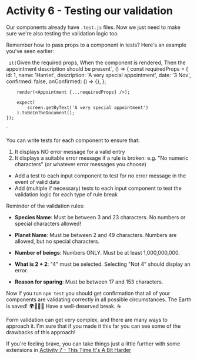 # Activity 6 - Testing our validation

Our components already have `.test.js` files. Now we just need to make sure we're also testing the validation logic too.

Remember how to pass props to a component in tests? Here's an example you've seen earlier:

`
	it(`Given the required props,
		When the component is rendered,
		Then the appointment description should be present`, () => {
		const requiredProps = {
		id: 1,
		name: 'Harriet',
		description: 'A very special appointment',
		date: '3 Nov',
		confirmed: false,
		onConfirmed: () => {},
		};

    	render(<Appointment {...requiredProps} />);

    	expect(
    		screen.getByText('A very special appointment')
    	).toBeInTheDocument();
    });
`

You can write tests for each component to ensure that:

1. It displays NO error message for a valid entry
2. It displays a suitable error message if a rule is broken: e.g. "No numeric characters" (or whatever error messages you choose)

-   Add a test to each input component to test for no error message in the event of valid data
-   Add (multiple if necessary) tests to each input component to test the validation logic for each type of rule break

Reminder of the validation rules:

- **Species Name**: Must be between 3 and 23 characters. No numbers or special characters allowed!

- **Planet Name**: Must be between 2 and 49 characters. Numbers are allowed, but no special characters.

- **Number of beings**: Numbers ONLY. Must be at least 1,000,000,000.

-  **What is 2 + 2**: "4" must be selected. Selecting "Not 4" should display an error.

- **Reason for sparing**: Must be between 17 and 153 characters. 


Now if you run `npm test` you should get confirmation that all of your components are validating correctly in all possible circumstances. The Earth is saved! 🌍💃🕺🥳 Have a well-deserved break. ☕

Form validation can get very complex, and there are many ways to approach it. I'm sure that if you made it this far you can see some of the drawbacks of this approach!

If you're feeling brave, you can take things just a little further with some extensions in [Activity 7 - This Time It's A Bit Harder](./activity-7-extension.md)
